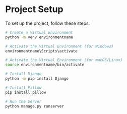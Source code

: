 # Project Setup

To set up the project, follow these steps:

```bash
# Create a Virtual Environment
python -m venv environmentname

# Activate the Virtual Environment (for Windows)
environmentname\Scripts\activate

# Activate the Virtual Environment (for macOS/Linux)
source environmentname/bin/activate

# Install Django
python -m pip install Django

# Install Pillow
pip install pillow

# Run the Server
python manage.py runserver

